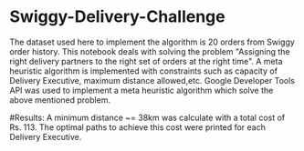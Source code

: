 # Swiggy-Delivery-Challenge
The dataset used here to implement the algorithm is 20 orders from Swiggy order history.
This notebook deals with solving the problem "Assigning the right delivery partners to the right set of orders at the right time".
A meta heuristic algorithm is implemented with constraints such as capacity of Delivery Executive, maximum distance allowed,etc.
Google Developer Tools API was used to implement a meta heuristic algorithm which solve the above mentioned problem.

#Results:
A minimum distance ~= 38km was calculate with a total cost of Rs. 113.
The optimal paths to achieve this cost were printed for each Delivery Executive.
